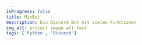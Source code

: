 ```yaml
---
inProgress: false
title: MixBot
description: Ein Discord Bot mit vielen Funktionen
img_alt: project image alt text
tags: ['Python', 'Discord']
---
```

